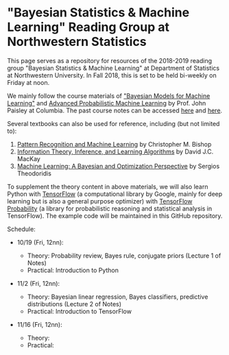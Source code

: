 # "Bayesian Statistics & Machine Learning" Reading Group at Northwestern Statistics

This page serves as a repository for resources of the 2018-2019 reading group "Bayesian Statistics & Machine Learning" at Department of Statistics at Northwestern University. In Fall 2018, this is set to be held bi-weekly on Friday at noon. 

We mainly follow the course  materials of ["Bayesian Models for Machine Learning"](http://www.columbia.edu/~jwp2128/Teaching/E6720/Fall2018/E6720Fall2018.html) and [Advanced Probabilistic Machine Learning](http://www.columbia.edu/~jwp2128/Teaching/E9801/E9801Fall2014.html) by Prof. John Paisley at Columbia. The past course notes can be accessed [here](http://www.columbia.edu/~jwp2128/Teaching/E6720/BayesianModelsMachineLearning2016.pdf) and [here](http://www.columbia.edu/~jwp2128/Teaching/E9801/notes/APML_lecture_notes.pdf). 

Several textbooks can also be used for reference, including (but not limited to): 
1. [Pattern Recognition and Machine Learning](http://users.isr.ist.utl.pt/~wurmd/Livros/school/Bishop%20-%20Pattern%20Recognition%20And%20Machine%20Learning%20-%20Springer%20%202006.pdf) by Christopher M. Bishop
2. [Information Theory, Inference, and Learning Algorithms](http://www.inference.org.uk/itprnn/book.pdf) by David J.C. MacKay
3. [Machine Learning: A Bayesian and Optimization Perspective](https://iie.fing.edu.uy/~nacho/docs/libros/machine_learning_a_bayesian_perspective.pdf) by Sergios Theodoridis

To supplement the theory content in above materials, we will also learn Python with [TensorFlow](https://www.tensorflow.org/) (a computational library by Google, mainly for deep learning but is also a general purpose optimizer) with [TensorFlow Probability](https://github.com/tensorflow/probability) (a library for probabilistic reasoning and statistical analysis in TensorFlow). The example code will be maintained in this GitHub repository. 

Schedule:
* 10/19 (Fri, 12nn): 
  - Theory: Probability review, Bayes rule, conjugate priors (Lecture 1 of Notes)
  - Practical: Introduction to Python

* 11/2 (Fri, 12nn): 
  - Theory: Bayesian linear regression, Bayes classifiers, predictive distributions (Lecture 2 of Notes)
  - Practical: Introduction to TensorFlow
  
* 11/16 (Fri, 12nn):
  - Theory: 
  - Practical: 
